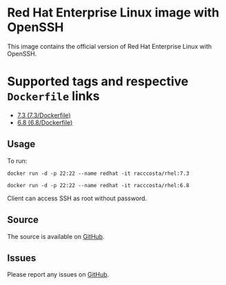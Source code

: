 # Red Hat Enterprise Linux image with OpenSSH

This image contains the official version of Red Hat Enterprise Linux with OpenSSH.


# Supported tags and respective `Dockerfile` links

-	[7.3 (7.3/Dockerfile)](https://github.com/racc-costa/dockerfiles/blob/master/rhel/Dockerfile)
-	[6.8 (6.8/Dockerfile)](https://github.com/racc-costa/dockerfiles/blob/master/rhel/Dockerfile68)

## Usage


To run:

	docker run -d -p 22:22 --name redhat -it racccosta/rhel:7.3

	docker run -d -p 22:22 --name redhat -it racccosta/rhel:6.8


Client can access SSH as root without password.

## Source

The source is available on [GitHub](https://github.com/racc-costa/dockerfiles/tree/master/rhel).


## Issues

Please report any issues on [GitHub](https://github.com/racc-costa/dockerfiles/issues).
